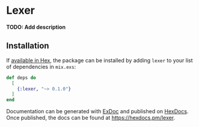 # Lexer

**TODO: Add description**

## Installation

If [available in Hex](https://hex.pm/docs/publish), the package can be installed
by adding `lexer` to your list of dependencies in `mix.exs`:

```elixir
def deps do
  [
    {:lexer, "~> 0.1.0"}
  ]
end
```

Documentation can be generated with [ExDoc](https://github.com/elixir-lang/ex_doc)
and published on [HexDocs](https://hexdocs.pm). Once published, the docs can
be found at <https://hexdocs.pm/lexer>.


